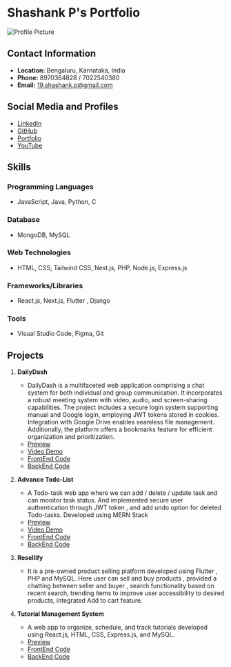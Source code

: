 # Shashank P's Portfolio

![Profile Picture](https://avatars.githubusercontent.com/u/96535169?v=4)

## Contact Information

- **Location:** Bengaluru, Karnataka, India
- **Phone:** 8970364828 / 7022540380
- **Email:** 19.shashank.p@gmail.com

## Social Media and Profiles

- [LinkedIn](link_to_linkedin_profile)
- [GitHub](https://github.com/shashank78P)
- [Portfolio](https://shashank-p-portfolio.vercel.app/)
- [YouTube](https://www.youtube.com/channel/UCnv36ZvEbuxOgyouqakauug)

## Skills

### Programming Languages

- JavaScript, Java, Python, C

### Database

- MongoDB, MySQL

### Web Technologies

- HTML, CSS, Tailwind CSS, Nest.js, PHP, Node.js, Express.js

### Frameworks/Libraries

- React.js, Next.js, Flutter , Django

### Tools

- Visual Studio Code, Figma, Git

## Projects

1. **DailyDash**
   - DailyDash is a multifaceted web application comprising a chat system for both individual and group communication. It incorporates a robust meeting system with video, audio, and screen-sharing capabilities.        The project includes a secure login system supporting manual and Google login, employing JWT tokens stored in cookies. Integration with Google Drive enables seamless file management. Additionally, the             platform offers a bookmarks feature for efficient organization and prioritization.
   - [Preview](https://daily-dash.vercel.app/)
   - [Video Demo](https://www.youtube.com/playlist?list=PL97HzcXdIb4fYVfhqRUPq8nDbt1EMFVdT)
   - [FrontEnd Code](https://github.com/shashank78P/DailyDash)
   - [BackEnd Code](https://github.com/shashank78P/DailyDashApi)

2. **Advance Todo-List**
   - A Todo-task web app where we can add / delete / update task and can monitor task status. And implemented secure user authentication through JWT token , and add undo option for deleted Todo-tasks. Developed        using MERN Stack
   - [Preview](https://advance-to-do-list-front-end.vercel.app/)
   - [Video Demo](https://youtu.be/TbZwKGdO9SI)
   - [FrontEnd Code](https://github.com/shashank78P/AdvanceToDoListFrontEnd)
   - [BackEnd Code](https://github.com/shashank78P/AdvanceTodoListBackendEnd)

3. **Resellify**
   - It is a pre-owned product selling platform developed using Flutter , PHP and MySQL. Here user can sell and buy products , provided a chatting between seller and buyer , search functionality based on recent        search, trending items to improve user accessibility to desired products, integrated Add to cart feature.

4. **Tutorial Management System**
   - A web app to organize, schedule, and track tutorials developed using React.js, HTML, CSS, Express.js, and MySQL.
   - [Preview](https://dbms-project-front-end-code.vercel.app/)
   - [FrontEnd Code](https://github.com/shashank78P/DBMS_Project_Front_End_Code-)
   - [BackEnd Code](https://github.com/shashank78P/DBMS_Project_Backend_code)
